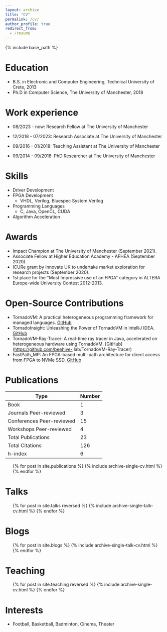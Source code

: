 ```yaml
---
layout: archive
title: "CV"
permalink: /cv/
author_profile: true
redirect_from:
  - /resume
---
```


{% include base_path %}

Education
======
* B.S. in Electronic and Computer Engineering, Technical University of Crete, 2013
* Ph.D in Computer Science, The University of Manchester, 2018

Work experience
======
* 08/2023 - now: Research Fellow at The University of Manchester

* 12/2018 - 07/2023: Research Associate at The University of Manchester

* 09/2016 - 01/2018: Teaching Assistant at The University of Manchester

* 09/2014 - 09/2018: PhD Researcher at The University of Manchester

Skills
======
* Driver Development
* FPGA Development
  * VHDL, Verilog, Bluespec System Verilog
* Programming Languages
  * C, Java, OpenCL, CUDA
* Algorithm Acceleration

Awards
======
* Impact Champion at The University of Manchester (September 2021).
* Associate Fellow at Higher Education Academy - AFHEA (September 2020).
* ICURe grant by Innovate UK to undertake market exploration for research projects (September 2020).
* 1st place for the "Most Impressive use of an FPGA" category in ALTERA Europe-wide University Contest 2012-2013. 

Open-Source Contributions
======
* TornadoVM: A practical heterogeneous programming framework for managed
languages. [GitHub](https://github.com/beehive-lab/TornadoVM)
* TornadoInsight: Unleashing the Power of TornadoVM in IntelliJ IDEA.
[GitHub](https://github.com/beehive-lab/tornado-insight)
* TornadoVM-Ray-Tracer: A real-time ray tracer in Java, accelerated on
heterogeneous hardware using TornadoVM. [GitHub](https://github.com/beehive-
lab/TornadoVM-Ray-Tracer)
* FastPath_MP: An FPGA-based multi-path architecture for direct access from FPGA
to NVMe SSD. [GitHub](https://github.com/beehive-lab/FastPath_MP)

Publications
======

| Type                      | Number |
|---------------------------|--------|
| Book                      | 1      |
| Journals Peer-reviewed    | 3      |
| Conferences Peer-reviewed | 15     |
| Workshops Peer-reviewed   | 4      |
| Total Publications        | 23     |
| Total Citations           | 126    |
| h-index                   | 6      |

  <ul>{% for post in site.publications %}
    {% include archive-single-cv.html %}
  {% endfor %}</ul>
  
Talks
======
  <ul>{% for post in site.talks reversed %}
    {% include archive-single-talk-cv.html  %}
  {% endfor %}</ul>

Blogs
======
  <ul>{% for post in site.blogs %}
    {% include archive-single-talk-cv.html %}
  {% endfor %}</ul>
  
Teaching
======
  <ul>{% for post in site.teaching reversed %}
    {% include archive-single-cv.html %}
  {% endfor %}</ul>
  
<!-- Service and leadership
======
* Currently signed in to 43 different slack teams
-->

Interests
======
* Football, Basketball, Badminton, Cinema, Theater
